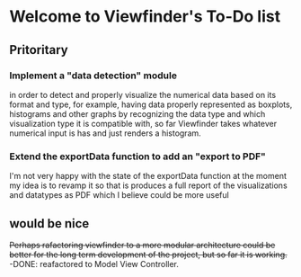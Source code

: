 
# Welcome to  Viewfinder's To-Do list


## Pritoritary

### Implement a "data detection" module 
in order to detect and properly visualize the numerical data based on its format and type, for example, having data properly represented as boxplots, histograms and other graphs by recognizing the data type and which visualization type it is compatible with, so far Viewfinder takes whatever numerical input is has and just renders a histogram.

### Extend the exportData function to add an "export to PDF" 
I'm not very happy with the state of the exportData function at the moment my idea is to revamp it so that is produces a full report of the visualizations and datatypes as PDF which I believe could be more useful

## would be nice

~~Perhaps rafactoring viewfinder to a more modular architecture could be better for the long term development of the project, but so far it is working.~~ 
-DONE: reafactored to Model View Controller.